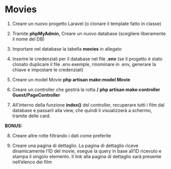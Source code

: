 # Movies

1. Creare un nuovo progetto Laravel (o clonare il template fatto in classe)

2. Tramite **phpMyAdmin**, Creare un nuovo database (scegliere liberamente il nome del DB)

3. Importare nel database la tabella **movies** in allegato

4. Inserire le credenziali per il database nel file **.env** (se il progetto è stato clonato duplicare il file .env.exemple, rinominare in .env, generare la chiave e impostare le credenziali)

5. Creare un model Movie **php artisan make:model Movie**

6. Creare un controller che gestirà la rotta **/** **php artisan make:controller Guest/PageController**

7. All’interno della funzione **index()** del controller, recuperare tutti i film dal database e passarli alla view, che quindi li visualizzerà a schermo, tramite delle card.

**BONUS:**

8. Creare altre rotte filtrando i dati come preferite

9. Creare una pagina di dettaglio. La pagina di dettaglio riceve dinamicamente l’ID del movie, esegue la query in base all’ID ricevuto e stampa il singolo elemento. Il link alla pagina di dettaglio sarà presente nell’elenco dei film
